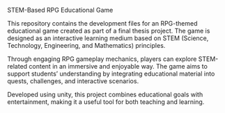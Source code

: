 STEM-Based RPG Educational Game

This repository contains the development files for an RPG-themed educational game created as part of a final thesis project. The game is designed as an interactive learning medium based on STEM (Science, Technology, Engineering, and Mathematics) principles.

Through engaging RPG gameplay mechanics, players can explore STEM-related content in an immersive and enjoyable way. The game aims to support students’ understanding by integrating educational material into quests, challenges, and interactive scenarios.

Developed using unity, this project combines educational goals with entertainment, making it a useful tool for both teaching and learning.
